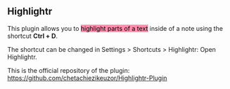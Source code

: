 ## Highlightr
This plugin allows you to <mark style="background: #FF5582A6;">highlight parts of a text</mark> inside of a note using the shortcut **Ctrl + D**.

The shortcut can be changed in Settings > Shortcuts > Highlightr: Open Highlightr.

This is the official repository of the plugin: https://github.com/chetachiezikeuzor/Highlightr-Plugin